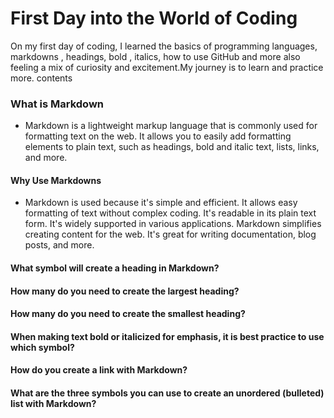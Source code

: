 # First Day  into the World of Coding

On my first day of coding, I learned the basics of programming languages, markdowns , headings, bold , italics, how to use GitHub and more also feeling a mix of curiosity and excitement.My journey is to learn and  practice more.
 contents
### What is Markdown
- Markdown is a lightweight markup language that is commonly used for formatting text on the web. It allows you to easily add formatting elements to plain text, such as headings, bold and italic text, lists, links, and more.
#### Why Use Markdowns

- Markdown is used because it's simple and efficient. It allows easy formatting of text without complex coding. It's readable in its plain text form. It's widely supported in various applications. Markdown simplifies creating content for the web. It's great for writing documentation, blog posts, and more.
#### What symbol will create a heading in Markdown?
#### How many do you need to create the largest heading?
#### How many do you need to create the smallest heading?
#### When making text bold or italicized for emphasis, it is best practice to use which symbol?
#### How do you create a link with Markdown?
#### What are the three symbols you can use to create an unordered (bulleted) list with Markdown?

 
